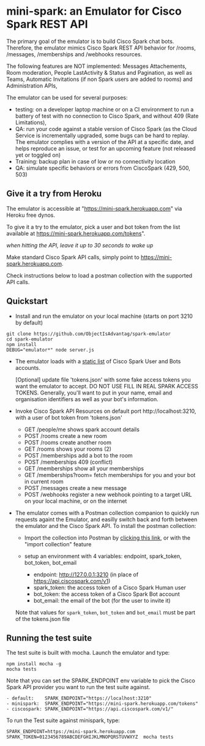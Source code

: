 # mini-spark: an Emulator for Cisco Spark REST API

The primary goal of the emulator is to build Cisco Spark chat bots.
Therefore, the emulator mimics Cisco Spark REST API behavior for /rooms, /messages, /memberships and /webhooks resources.

The following features are NOT implemented: Messages Attachements, Room moderation, People LastActivity & Status and Pagination, as well as Teams, Automatic Invitations (if non Spark users are added to rooms) and Administration APIs, 

The emulator can be used for several purposes:
- testing: on a developer laptop machine or on a CI environment to run a battery of test with no connection to Cisco Spark, and without 409 (Rate Limitations),
- QA: run your code against a stable version of Cisco Spark (as the Cloud Service is incrementally upgraded, some bugs can be hard to replay. The emulator complies with a version of the API at a specific date, and helps reproduce an issue, or test for an upcoming feature (not released yet or toggled on)
- Training: backup plan in case of low or no connectivity location
- QA: simulate specific behaviors or errors from CiscoSpark (429, 500, 503)


## Give it a try from Heroku

The emulator is accessible at "https://mini-spark.herokuapp.com" via Heroku free dynos.

To give it a try to the emulator, pick a user and bot token from the list available at https://mini-spark.herokuapp.com/tokens".

_when hitting the API, leave it up to 30 seconds to wake up_

Make standard Cisco Spark API calls, simply point to https://mini-spark.herokuapp.com.

Check instructions below to load a postman collection with the supported API calls.


## Quickstart

- Install and run the emulator on your local machine (starts on port 3210 by default)

```shell
git clone https://github.com/ObjectIsAdvantag/spark-emulator
cd spark-emulator
npm install
DEBUG="emulator*" node server.js
```


- The emulator loads with a [static list](tokens.json) of Cisco Spark User and Bots accounts.

    [Optional] update file 'tokens.json' with some fake access tokens you want the emulator to accept. 
    DO NOT USE FILL IN REAL SPARK ACCESS TOKENS.
    Generally, you'll want to put in your name, email and organisation identifiers as well as your bot's information. 
    

- Invoke Cisco Spark API Resources on default port http://localhost:3210, with a user of bot token from 'tokens.json'

   - GET  /people/me           shows spark account details
   - POST /rooms               create a new room
   - POST /rooms               create another room
   - GET  /rooms               shows your rooms (2)
   - POST /memberships         add a bot to the room
   - POST /memberships         409 (conflict)
   - GET  /memberships         show all your memberships
   - GET  /memberships?room=   fetch memberships for you and your bot in current room
   - POST /messages            create a new message
   - POST /webhooks            register a new webhook pointing to a target URL on your local machine, or on the internet


- The emulator comes with a Postman collection companion to quickly run requests againt the Emulator, and easilly switch back and forth between the emulator and the Cisco Spark API. To install the postman collection:

    - Import the collection into Postman by [clicking this link](https://www.getpostman.com/collections/c76412ea237207555b57), or with the "import collection" feature
    
    - setup an environment with 4 variables: endpoint, spark_token, bot_token, bot_email
       - endpoint: http://127.0.0.1:3210 (in place of https://api.ciscospark.com/v1)
       - spark_token: the access token of a Cisco Spark Human user
       - bot_token: the access token of a Cisco Spark Bot account
       - bot_email: the email of the bot (for the user to invite it)

    Note that values for `spark_token`, `bot_token` and `bot_email` must be part of the tokens.json file


## Running the test suite 

The test suite is built with mocha.
Launch the emulator and type:

```shell
npm install mocha -g
mocha tests
```

Note that you can set the SPARK_ENDPOINT env variable to pick the Cisco Spark API provider you want to run the test suite against.

```
- default:    SPARK_ENDPOINT="https://localhost:3210"
- minispark:  SPARK_ENDPOINT="https://mini-spark.herokuapp.com/tokens"
- ciscospark: SPARK_ENDPOINT="https://api.ciscospark.com/v1/"
```

To run the Test suite against minispark, type:
```shell
SPARK_ENDPOINT=https://mini-spark.herokuapp.com  SPARK_TOKEN=0123456789ABCDEFGHIJKLMNOPQRSTUVWXYZ  mocha tests
```